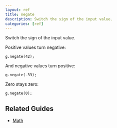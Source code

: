 ```yaml
---
layout: ref
title: negate
description: Switch the sign of the input value. 
categories: [ref]
---
```

Switch the sign of the input value. 

Positive values turn negative:

    g.negate(42);

And negative values turn positive:

    g.negate(-33);

Zero stays zero:

    g.negate(0);

## Related Guides
- [Math](/guide/math.html)
